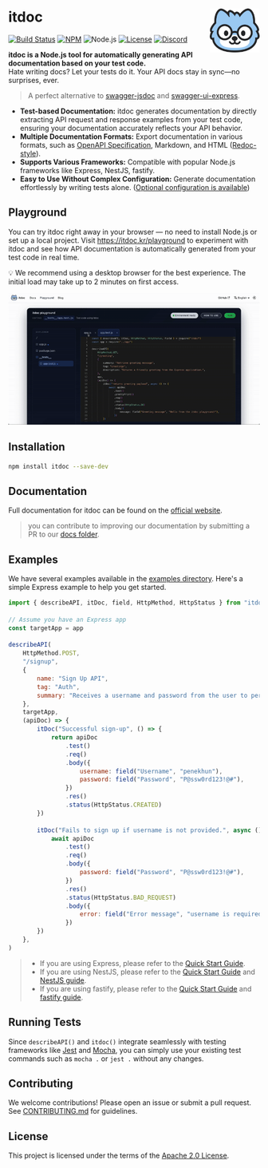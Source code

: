 # <img src="https://github.com/do-pa/itdoc/blob/develop/itdoc-doc/static/img/logo.png?raw=true" align="right" width="100">itdoc

[![Build Status](https://github.com/do-pa/itdoc/actions/workflows/ci.yml/badge.svg)](https://github.com/do-pa/itdoc/actions/workflows/ci.yml)
[![NPM](https://img.shields.io/npm/v/itdoc.svg)](https://www.npmjs.com/package/itdoc)
![Node.js](https://img.shields.io/badge/node.js-%3E%3D20.0.0-brightgreen?logo=node.js&logoColor=white&style=flat-square)
[![License](https://img.shields.io/:license-apache-brightgreen.svg)](http://www.apache.org/licenses/LICENSE-2.0.html)
[![Discord](https://img.shields.io/badge/Chat-Discord-5765F2.svg)](https://discord.gg/ZhXk7VSu5Z)

**itdoc is a Node.js tool for automatically generating API documentation based on your test
code.**  
Hate writing docs? Let your tests do it. Your API docs stay in sync—no surprises, ever.

> A perfect alternative to [swagger-jsdoc] and [swagger-ui-express].

[swagger-jsdoc]: https://github.com/Surnet/swagger-jsdoc
[swagger-ui-express]: https://github.com/scottie1984/swagger-ui-express

- **Test-based Documentation:** itdoc generates documentation by directly extracting API request and
  response examples from your test code, ensuring your documentation accurately reflects your API
  behavior.
- **Multiple Documentation Formats:** Export documentation in various formats, such as
  [OpenAPI Specification](https://swagger.io/specification/), Markdown, and HTML
  ([Redoc-style](https://redocly.github.io/redoc/)).
- **Supports Various Frameworks:** Compatible with popular Node.js frameworks like Express, NestJS,
  fastify.
- **Easy to Use Without Complex Configuration:** Generate documentation effortlessly by writing
  tests alone. ([Optional configuration is available](https://itdoc.kr/docs/guides/configuration))

[//]: # "TODO : 나중에 CLI 문서 작성된다면, REAMDE에 추가할 것."
[OpenAPI Specification]: https://swagger.io/specification/
[Redoc-style]: https://redocly.github.io/redoc/
[HTML output]: http://redocly.com/demo/openapi/museum-api/operations/getmuseumhours

## Playground

You can try itdoc right away in your browser — no need to install Node.js or set up a local project.
Visit https://itdoc.kr/playground to experiment with itdoc and see how API documentation is
automatically generated from your test code in real time.

💡 We recommend using a desktop browser for the best experience. The initial load may take up to 2
minutes on first access.

![playground_demo.gif](itdoc-doc/static/img/playground-demo.gif)

## Installation

```bash
npm install itdoc --save-dev
```

## Documentation

Full documentation for itdoc can be found on the [official website](https://itdoc.kr/).

> you can contribute to improving our documentation by submitting a PR to our
> [docs folder](https://github.com/do-pa/itdoc/tree/develop/itdoc-doc).

## Examples

We have several examples available in the [examples directory]. Here's a simple Express example to
help you get started.

```javascript
import { describeAPI, itDoc, field, HttpMethod, HttpStatus } from "itdoc"

// Assume you have an Express app
const targetApp = app

describeAPI(
    HttpMethod.POST,
    "/signup",
    {
        name: "Sign Up API",
        tag: "Auth",
        summary: "Receives a username and password from the user to perform sign-up.",
    },
    targetApp,
    (apiDoc) => {
        itDoc("Successful sign-up", () => {
            return apiDoc
                .test()
                .req()
                .body({
                    username: field("Username", "penekhun"),
                    password: field("Password", "P@ssw0rd123!@#"),
                })
                .res()
                .status(HttpStatus.CREATED)
        })

        itDoc("Fails to sign up if username is not provided.", async () => {
            await apiDoc
                .test()
                .req()
                .body({
                    password: field("Password", "P@ssw0rd123!@#"),
                })
                .res()
                .status(HttpStatus.BAD_REQUEST)
                .body({
                    error: field("Error message", "username is required"),
                })
        })
    },
)
```

[examples directory]: https://github.com/do-pa/itdoc/tree/develop/examples

> - If you are using Express, please refer to the [Quick Start Guide].
> - If you are using NestJS, please refer to the [Quick Start Guide] and [NestJS guide].
> - If you are using fastify, please refer to the [Quick Start Guide] and [fastify guide].

[Quick Start Guide]: https://itdoc.kr/docs/guides/quick-start
[NestJS guide]: https://itdoc.kr/docs/guides/framework-guide/#nestjs-example
[fastify guide]: https://itdoc.kr/docs/guides/framework-guide/#fastify-example

## Running Tests

Since `describeAPI()` and `itdoc()` integrate seamlessly with testing frameworks like
[Jest](https://jestjs.io/docs/getting-started) and [Mocha](https://mochajs.org/#getting-started),
you can simply use your existing test commands such as `mocha .` or `jest .` without any changes.

## Contributing

We welcome contributions! Please open an issue or submit a pull request. See
[CONTRIBUTING.md](CONTRIBUTING.md) for guidelines.

## License

This project is licensed under the terms of the [Apache 2.0 License](LICENSE.txt).
